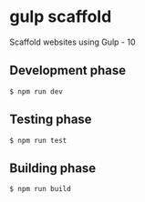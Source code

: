 # gulp scaffold
Scaffold websites using Gulp - 10

## Development phase
```
$ npm run dev
```

## Testing phase
```
$ npm run test
```

## Building phase
```
$ npm run build
```
